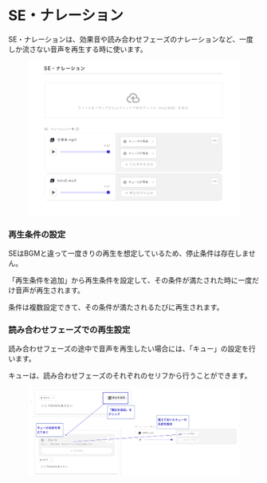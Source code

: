 # SE・ナレーション

SE・ナレーションは、効果音や読み合わせフェーズのナレーションなど、一度しか流さない音声を再生する時に使います。

<figure><img src="../../.gitbook/assets/スクリーンショット 2024-02-20 19.59.30.png" alt=""><figcaption></figcaption></figure>

### 再生条件の設定

SEはBGMと違って一度きりの再生を想定しているため、停止条件は存在しません。

「再生条件を追加」から再生条件を設定して、その条件が満たされた時に一度だけ音声が再生されます。

条件は複数設定できて、その条件が満たされるたびに再生されます。



### 読み合わせフェーズでの再生設定

読み合わせフェーズの途中で音声を再生したい場合には、「キュー」の設定を行います。

キューは、読み合わせフェーズのそれぞれのセリフから行うことができます。

<figure><img src="../../.gitbook/assets/image (109).png" alt=""><figcaption></figcaption></figure>



